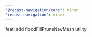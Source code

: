 ```yaml
---
'@recast-navigation/core': minor
'recast-navigation': minor
---
```


feat: add floodFillPruneNavMesh utility
